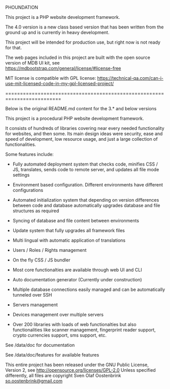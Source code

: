 PHOUNDATION

This project is a PHP website development framework.

The 4.0 version is a new class based version that has been written from the ground up and is currently in heavy development. 

This project will be intended for production use, but right now is not ready for that. 

The web pages included in this project are built with the open source version of MDB UI kit, see https://mdbootstrap.com/general/license/#license-free

MIT license is compatible with GPL license:
https://technical-qa.com/can-i-use-mit-licensed-code-in-my-gpl-licensed-project/

=========================================================================


Below is the original README.md content for the 3.* and below versions 

This project is a procedural PHP website development framework.

It consists of hundreds of libraries covering near every needed functionality for websites, and then some. Its main design ideas were security, ease and speed of development, low resource usage, and just a large collection of functionalities.

Some features include:

* Fully automated deployment system that checks code, minifies CSS / JS, translates, sends code to remote server, and updates all file mode settings

* Environment based configuration. Different environments have different configurations

* Automated initialization system that depending on version differences between code and database automatically upgrades database and file structures as required

* Syncing of database and file content between environments

* Update system that fully upgrades all framework files

* Multi lingual with automatic application of translations

* Users / Roles / Rights management

* On the fly CSS / JS bundler

* Most core functionalties are available through web UI and CLI

* Auto documentation generator (Currently under construction)

* Multiple database connections easily managed and can be automatically tunneled over SSH

* Servers management

* Devices management over multiple servers

* Over 200 libraries with loads of web functionalties but also functionalities like scanner management, fingerprint reader support, crypto currencies support, sms support, etc.

See /data/doc for documentation

See /data/doc/features for available features

This entire project has been released under the GNU Public License, Version 2, see http://opensource.org/licenses/GPL-2.0
Unless specified differently, all files are copyright Sven Olaf Oostenbrink <so.oostenbrink@gmail.com>
